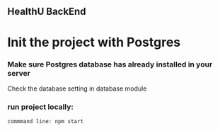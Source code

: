 ## HealthU BackEnd
# Init the project with Postgres
### Make sure Postgres database has already installed in your server
Check the database setting in database module

### run project locally:
    commmand line: npm start

